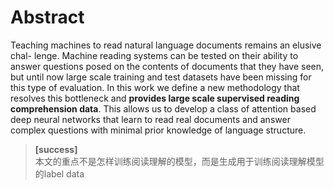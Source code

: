 # Abstract
Teaching machines to read natural language documents remains an elusive chal-
lenge. Machine reading systems can be tested on their ability to answer questions
posed on the contents of documents that they have seen, but until now large scale
training and test datasets have been missing for this type of evaluation. In this
work we define a new methodology that resolves this bottleneck and **provides
large scale supervised reading comprehension data**. This allows us to develop a
class of attention based deep neural networks that learn to read real documents and
answer complex questions with minimal prior knowledge of language structure.

> **[success]**  
本文的重点不是怎样训练阅读理解的模型，而是生成用于训练阅读理解模型的label data

